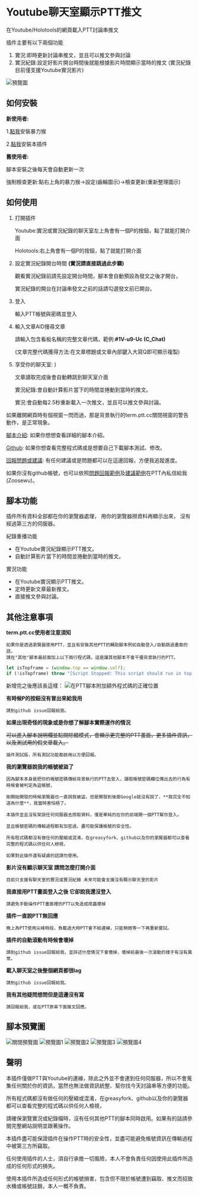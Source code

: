# Youtube聊天室顯示PTT推文

在Youtube/Holotools的網頁載入PTT討論串推文

插件主要有以下兩個功能

1. 實況:即時更新討論串推文，並且可以推文參與討論
2. 實況紀錄:設定好影片開台時間後就能根據影片時間顯示當時的推文
(實況紀錄目前僅支援Youtube實況影片)

![](https://raw.githubusercontent.com/zoosewu/PTTChatOnYoutube/master/images/samplemain.gif "預覽圖")

## 如何安裝

**新使用者:**

1.[點我](https://violentmonkey.github.io/)安裝暴力猴

2.[點我](https://greasyfork.org/zh-TW/scripts/418469-pttchatonyt)安裝本插件

**舊使用者:**

腳本安裝之後每天會自動更新一次

強制檢查更新:點右上角的暴力猴->設定(齒輪圖示)->檢查更新(重新整理圖示)

## 如何使用

1. 打開插件

   Youtube:實況或實況紀錄的聊天室左上角會有一個P的按鈕，點了就能打開介面

   Holotools:右上角會有一個P的按鈕，點了就能打開介面

2. 設定實況紀錄開台時間 **(實況請直接跳過此步驟)**

   觀看實況紀錄前請先設定開台時間，腳本會自動預設為發文之後才開台，

   實況紀錄的開台在討論串發文之前的話請勾選發文前已開台。

3. 登入

   輸入PTT帳號與密碼並登入

4. 輸入文章AID搜尋文章

   請輸入包含看板名稱的完整文章代碼，範例:**#1V-u9-Uc (C_Chat)**

   (文章完整代碼獲得方法:在文章標題或文章內部鍵入大寫Q即可顯示複製)

5. 享受你的聊天室: )

   文章讀取完成後會自動轉跳到聊天室介面

   實況紀錄:會自動計算影片當下的時間並捲動到當時的推文。

   實況:會自動每2.5秒重新載入一次推文，並且可以推文參與討論。

如果離開網頁時有個視窗一閃而過，那是背景執行的term.ptt.cc關閉視窗的警告動作，是正常現象。

[腳本介紹](https://github.com/zoosewu/PTTChatOnYoutube/tree/master/homepage): 如果你想想查看詳細的腳本介紹。

[Github](https://github.com/zoosewu/PTTChatOnYoutube/tree/master): 如果你想查看完整程式碼或是想要自己下載腳本測試、修改。

[回報問題或建議](https://github.com/zoosewu/PTTChatOnYoutube/issues): 有任何建議或是問題都可以在這邊回報，方便我追蹤進度。

如果你沒有github帳號，也可以依照[問題回報範例](https://github.com/zoosewu/PTTChatOnYoutube/blob/master/.github/ISSUE_TEMPLATE/bug-report.md)及[建議範例](https://github.com/zoosewu/PTTChatOnYoutube/blob/master/.github/ISSUE_TEMPLATE/feature-request.md)在PTT內私信給我(Zoosewu)。

## 腳本功能
插件所有資料全部都在你的瀏覽器處理，
用你的瀏覽器撈資料再顯示出來，
沒有經過第三方的伺服器。

紀錄重播功能
* 在Youtube實況紀錄顯示PTT推文。
* 自動計算影片當下的時間並捲動到當時的推文。

實況功能
* 在Youtube實況顯示PTT推文。
* 定時更新文章最新推文。
* 直接推文參與討論。

## 其他注意事項

**term.ptt.cc使用者注意須知**

    如果你是透過瀏覽器使用PTT，並且有安裝其他PTT的輔助腳本例如自動登入/自動跳過畫面的話，
    請在"其他"腳本最前面加上以下兩行程式碼，這是讓其他腳本不會干擾背景執行的PTT。
```js
let isTopframe = (window.top == window.self);
if (!isTopframe) throw "[Script Stopped: This script should run in top frame only.]";
```
新增完之後應該長這樣：
![在PTT腳本附加額外程式碼的正確位置](https://raw.githubusercontent.com/zoosewu/PTTChatOnYoutube/master/images/addscript.png "腳本間加程式碼示意圖")

**有時候P的按鈕沒有冒出來給我用**

    請到github issue回報給我。

**如果出現奇怪的現象或是你想了解腳本實際運作的情況**

~~可以進入腳本說明欄並點開除錯模式，會顯示更完整的PTT畫面，更多插件資訊，以及測試用的假文章載入。~~

    插件測試版，所有測試功能都啟用以方便回報。

**我的瀏覽器說我的帳號被盜了**

    因為腳本本身是把你的帳號密碼傳給背景執行的PTT去登入，讀取帳號密碼欄位傳出去的行為有時候會被判定為盜帳號，

    剛開始開發的時候瀏覽器也一直說我被盜，但是開發到後面Google就沒有說了，**我完全不知道為什麼**，我當時害怕極了。

    本插件並且沒有架設任何伺服器去撈取資料，僅是單純的在你的前端開一個PTT幫你登入。

    並且帳號密碼的傳輸過程都有加密過，盡可能保護帳號的安全性。

    所有程式碼都沒有做任何的壓縮或混淆，在greasyfork、github以及你的瀏覽器都可以查看完整的程式碼以供任何人檢視，

    如果對此插件還有疑慮的話請勿使用。

**影片沒有顯示聊天室 請問怎麼打開介面**

    目前只支援有聊天室的實況或實況紀錄 未來可能會支援沒有顯示聊天室的影片

**我直接用PTT畫面登入之後 它卻說我還沒登入**

    請避免手動操作PTT畫面裡的PTT以免造成爬蟲壞掉

**插件一直說PTT無回應**

    晚上為PTT使用尖峰時段，負載過大時PTT會不給連線，只能稍微等一下再重新嘗試。

**插件的自動滾動有時候會壞掉**

    請到github issue回報給我，並詳述什麼情況下會壞掉，壞掉前最後一次滾動的樣子有沒有異常。

**載入聊天室之後整個網頁都很lag**

    請到github issue回報給我。

**我有其他疑問想問但是這邊沒有寫**

    請回報給我，或在PTT原串下面推文回應。

## 腳本預覽圖

![](https://raw.githubusercontent.com/zoosewu/PTTChatOnYoutube/master/images/sample1.png "關閉預覽圖")
![](https://raw.githubusercontent.com/zoosewu/PTTChatOnYoutube/master/images/sample2.png "預覽圖1")
![](https://raw.githubusercontent.com/zoosewu/PTTChatOnYoutube/master/images/sample3.png "預覽圖2")
![](https://raw.githubusercontent.com/zoosewu/PTTChatOnYoutube/master/images/sample4.png "預覽圖3")
![](https://raw.githubusercontent.com/zoosewu/PTTChatOnYoutube/master/images/sample5.png "預覽圖4")

## 聲明

本插件僅做PTT與Youtube的連線，除此之外並不會連到任何伺服器，所以不會蒐集任何關於你的資訊，當然也無法做資訊統整、幫你找今天討論串等方便的功能。

所有程式碼都沒有做任何的壓縮或混淆，在greasyfork、github以及你的瀏覽器都可以查看完整的程式碼以供任何人檢視，

請確保瀏覽實況或紀錄檔時，沒有任何其他PTT的腳本同時啟用。如果有的話請參閱完整網站說明並跟著操作。

本插件盡可能保證插件在操作PTT時的安全性，並盡可能避免帳號資訊在傳輸過程中被第三方所竊取。

任何使用插件的人士，須自行承擔一切風險，本人不會負責任何因使用此插件所造成的任何形式的損失。

使用本插件所造成任何形式的帳號損害，包含但不限於帳號遭到竊取、推文而招致水桶或帳號註銷，本人一概不負責。
